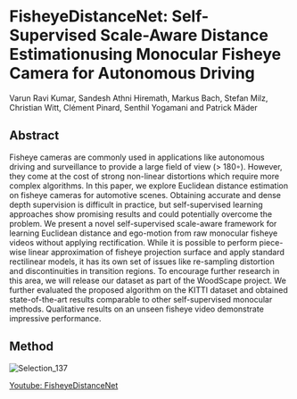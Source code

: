 # FisheyeDistanceNet: Self-Supervised Scale-Aware Distance Estimationusing Monocular Fisheye Camera for Autonomous Driving

Varun Ravi Kumar, Sandesh Athni Hiremath, Markus Bach, Stefan Milz,
Christian Witt, Clément Pinard, Senthil Yogamani and Patrick Mäder

## Abstract
 Fisheye cameras are commonly used in applications like autonomous driving and surveillance to provide a
large field of view (> 180◦). However, they come at the cost of strong non-linear distortions which require more complex
algorithms. In this paper, we explore Euclidean distance estimation on fisheye cameras for automotive scenes. Obtaining
accurate and dense depth supervision is difficult in practice, but self-supervised learning approaches show promising results
and could potentially overcome the problem. We present a novel self-supervised scale-aware framework for learning Euclidean
distance and ego-motion from raw monocular fisheye videos without applying rectification. While it is possible to perform
piece-wise linear approximation of fisheye projection surface and apply standard rectilinear models, it has its own set of issues like re-sampling distortion and discontinuities in transition regions. To encourage further research in this area, we will release our dataset as part of the WoodScape project. We further evaluated the proposed algorithm on the KITTI
dataset and obtained state-of-the-art results comparable to other self-supervised monocular methods. Qualitative results on
an unseen fisheye video demonstrate impressive performance.

## Method
![Selection_137](https://user-images.githubusercontent.com/21110541/76306079-928d4580-62c6-11ea-8c3d-ff74cfb68db9.png)

[Youtube: FisheyeDistanceNet](https://www.youtube.com/watch?v=Sgq1WzoOmXg)
